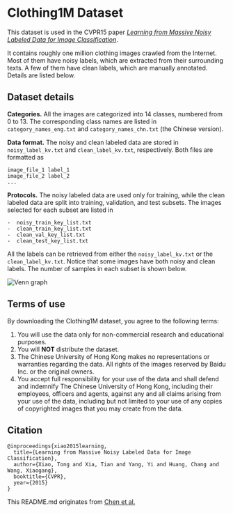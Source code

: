 # Clothing1M Dataset

This dataset is used in the CVPR15 paper [*Learning from Massive Noisy Labeled Data for Image Classification*](http://www.cv-foundation.org/openaccess/content_cvpr_2015/papers/Xiao_Learning_From_Massive_2015_CVPR_paper.pdf).

It contains roughly one million clothing images crawled from the Internet. Most of them have noisy labels, which are extracted from their surrounding texts. A few of them have clean labels, which are manually annotated. Details are listed below.

## Dataset details

**Categories.** All the images are categorized into 14 classes, numbered from 0 to 13. The corresponding class names are listed in `category_names_eng.txt` and `category_names_chn.txt` (the Chinese version).

**Data format.** The noisy and clean labeled data are stored in `noisy_label_kv.txt` and  `clean_label_kv.txt`, respectively. Both files are formatted as

    image_file_1 label_1
    image_file_2 label_2
    ...

**Protocols.** The noisy labeled data are used only for training, while the clean labeled data are split into training, validation, and test subsets. The images selected for each subset are listed in

    -  noisy_train_key_list.txt
    -  clean_train_key_list.txt
    -  clean_val_key_list.txt
    -  clean_test_key_list.txt

All the labels can be retrieved from either the `noisy_label_kv.txt` or the `clean_label_kv.txt`. Notice that some images have both noisy and clean labels. The number of samples in each subset is shown below.

![Venn graph](venn.png "Number of samples in each subset")

## Terms of use

By downloading the Clothing1M dataset, you agree to the following terms:

1.  You will use the data only for non-commercial research and educational purposes.
2.  You will **NOT** distribute the dataset.
3.  The Chinese University of Hong Kong makes no representations or warranties regarding the data. All rights of the images reserved by Baidu Inc. or the original owners.
4.  You accept full responsibility for your use of the data and shall defend and indemnify The Chinese University of Hong Kong, including their employees, officers and agents, against any and all claims arising from your use of the data, including but not limited to your use of any copies of copyrighted images that you may create from the data.

## Citation

    @inproceedings{xiao2015learning,
      title={Learning from Massive Noisy Labeled Data for Image Classification},
      author={Xiao, Tong and Xia, Tian and Yang, Yi and Huang, Chang and Wang, Xiaogang},
      booktitle={CVPR},
      year={2015}
    }

This README.md originates from [Chen et al.](https://github.com/puar-playground/LRA-diffusion/edit/main/Clothing1M/README.md)